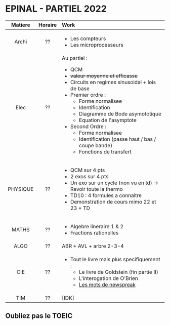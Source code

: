 EPINAL - PARTIEL 2022
===

|Matiere | Horaire | Work |
|:------:|:-------:|:-----|
| Archi | ?? | <ul> <li>Les compteurs</li><li> Les microprocesseurs</li></ul> |
| Elec | ?? | Au partiel : <ul><li>QCM</li><li>~~valeur moyenne et efficasse~~</li><li>Circuits en regimes sinusoidal + lois de base</li><li>Premier ordre : <ul><li>Forme normalisee</li><li>Identification</li><li>Diagramme de Bode asymototique</li><li>Equation de l'asymptote</li></ul></li><li>Second Ordre : <ul><li>Forme normalisee</li><li>Identification (passe haut / bas / coupe bande) </li> <li>Fonctions de transfert</li></ul></li></ul> |
| PHYSIQUE | ?? | <ul>    <li> QCM sur 4 pts</li>    <li> 2 exos sur 4 pts</li>    <li> Un exo sur un cycle (non vu en td) -> Revoir toute la thermo</li>    <li> TD10 : 4 formules a connaitre</li>    <li> Demonstration de cours mimo 22 et 23 + TD </li></ul> |
| MATHS | ?? | <ul><li>Algebre lineraire 1 & 2</li><li>Fractions rationelles</li></ul> |
| ALGO | ?? | ABR + AVL + arbre 2-3-4 |
| CIE | ?? | <ul><li>Tout le livre mais plus specifiquement : <ul><li>Le livre de Goldstein (fin partie II)</li><li> L'interogation de O'Brien</li><li> [Les mots de newspreak](https://en.wikipedia.org/wiki/List_of_Newspeak_words) </li></ul></li></ul> |
| TIM | ?? | [IDK] | 

## Oubliez pas le TOEIC

